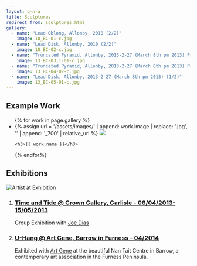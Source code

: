 ```yaml
---
layout: q-n-a
title: Sculptures
redirect_from: sculptures.html
gallery: 
  - name: "Lead Oblong, Allonby, 2010 (2/2)"
    image: 10_BC-01-c.jpg
  - name: "Lead Disk, Allonby, 2010 (2/2)"
    image: 10_BC-02-c.jpg
  - name: "Truncated Pyramid, Allonby, 2013-2-27 (March 8th pm 2013) Prototype I (1/1)"
    image: 13_BC-03,1-01-c.jpg
  - name: "Truncated Pyramid, Allonby, 2013-2-27 (March 8th pm 2013) Prototype II (1/1)"
    image: 13_BC-04-02-c.jpg
  - name: "Lead Disk, Allonby, 2013-2-27 (March 8th pm 2013) (1/2)"
    image: 13_BC-05-01-c.jpg
---
```

<section class="section" id="example_work">
<h2 class="title">Example Work</h2>
<ul class="gallery 2x2 columns is-multiline is-vcentered">
{% for work in page.gallery %}
  <li class="column is-half">
    <picture>
      {% assign url = '/assets/images/' | append: work.image | replace: '.jpg', '' | append: '_700'  | relative_url %}
      <source srcset="{{ url }}.webp" type="image/webp">
      <source srcset="{{ url }}.jpg" type="image/jpeg"> 
      <img src="{{ url }}.jpg"/>
    </picture>
    
    <h3>{{ work.name }}</h3>
  </li>
{% endfor%}
</ul>
</section>
<section class="section" id="exhibitions">
<h2 class="title">Exhibitions</h2>
<picture>
  <source srcset="{{'/assets/images/IMG_1254_3x2_1800.webp' | relative_url }}" type="image/webp">
  <source srcset="{{'/assets/images/IMG_1254_3x2_1800.jpg' | relative_url }}"> 
  <img src="{{'/assets/images/IMG_1254_3x2_1800.jpg' | relative_url }}" alt="Artist at Exhibition"/>
</picture>

<ol>
  <li>
    <a href="{{'/assets/images/20130405CrownGalleryCarlisle-CumberlandNews-Friday5thApri2003_3x2_1800.jpg' | relative_url }}" target="_blank"><h3>Time and Tide @ Crown Gallery, Carlisle - 06/04/2013-15/05/2013 </h3></a>
    <p>
      Group Exhibition with <a href="https://www.diasfineart.co.uk/" target="_blank">Joe Dias</a>
    </p>
  </li>

  <li>
    <a href="{{'/assets/images/posterII_3x2_1800.jpg ' | relative_url}}" target="_blank">
      <h3>U-Hang @ Art Gene, Barrow in Furness - 04/2014 </h3>
    </a>
    <p>
      Exhibited with <a href="https://www.art-gene.co.uk/" target="blank">Art Gene</a> at the beautiful Nan Tait Centre in Barrow, a contemporary art association in the Furness Peninsula.
    </p>
  </li>
</ol>
</section>
